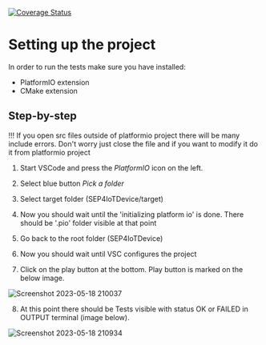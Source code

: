 [![Coverage Status](https://coveralls.io/repos/github/GluhaiaMuha/SEP4IoTDevice/badge.svg)](https://coveralls.io/github/GluhaiaMuha/SEP4IoTDevice)

# Setting up the project
In order to run the tests make sure you have installed:
- PlatformIO extension
- CMake extension

## Step-by-step

!!! If you open src files outside of platformio project there will be many include errors.
Don't worry just close the file and if you want to modify it do it from platformio project

1. Start VSCode and press the *PlatformIO* icon on the left.

2. Select blue button *Pick a folder*

3. Select target folder (SEP4IoTDevice/target)

4. Now you should wait until the 'initializing platform io' is done.
    There should be '.pio' folder visible at that point

5. Go back to the root folder (SEP4IoTDevice)

6. Now you should wait until VSC configures the project

7. Click on the play button at the bottom. Play button is marked on the below image.

![Screenshot 2023-05-18 210037](https://github.com/GluhaiaMuha/SEP4IoTDevice/assets/66741324/9c420f9e-7227-4dd6-bdd6-b628d890ab0c)


8. At this point there should be Tests visible with status OK or FAILED in OUTPUT terminal (image below).

![Screenshot 2023-05-18 210934](https://github.com/GluhaiaMuha/SEP4IoTDevice/assets/66741324/ffefc27d-29d9-4631-9634-0474bcbb9e29)
